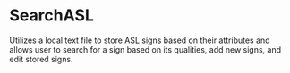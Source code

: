 # SearchASL
Utilizes a local text file to store ASL signs based on their attributes and allows user to search for a sign based on its qualities, add new signs, and edit stored signs.
